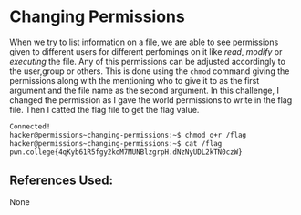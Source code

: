 # Changing Permissions
When we try to list information on a file, we are able to see permissions given to different users for different perfomings on it like *read*, *modify* or *executing* the file. Any of this permissions can be adjusted accordingly to the user,group or others. This is done using the `chmod` command giving the permissions along with the mentioning who to give it to as the first argument and the  file name as the second argument.
	In this challenge, I changed the permission as I gave the world permissions to write in the flag file. Then I catted the flag file to get the flag value.

```bash
Connected!
hacker@permissions~changing-permissions:~$ chmod o+r /flag
hacker@permissions~changing-permissions:~$ cat /flag
pwn.college{4qKyb61R5fgy2koM7MUNBlzgrpH.dNzNyUDL2kTN0czW}
```

## References Used:
None

